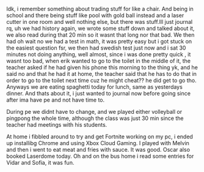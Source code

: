 Idk, i remember something about trading stuff for like a chair. And being in school and there being stuff like pool with gold ball instead and a laser cutter in one room and well nothing else, but there was stuff.Ill just journal rq, uh we had history again, we wrote some stuff down and talked about it, we also read during that 20 min so it wasnt that long nor that bad. We then had oh wait no we had a test in math, it was pretty easy but i got stuck on the easiest question fsr, we then had swedish test just now and i sat 30 minutes not doing anything, well almost, since i was done pretty quick , it wasnt too bad, when erik wanted to go to the toilet in the middle of it, the teacher asked if he had given his phone this morning to the thing yk, and he said no and that he had it at home, the teacher said that he has to do that in order to go to the toilet next time cuz he might cheat?? he did get to go tho. Anyways we are eating spaghetti today for lunch, same as yesterdays dinner. And thats about it, i just wanted to journal now before going since after ima have pe and not have time to.

During pe we didnt have to change, and we played either volleyball or pingpong the whole time, although the class was just 30 min since the teacher had meetings with his students.

At home i fibbled around to try and get Fortnite working on my pc, i ended up installibg Chrome and using Xbox Cloud Gaming. I played with Melvin and then i went to eat meat and fries with sauce. It was good. Oscar also booked Laserdome today.
Oh and on the bus home i read some entries for Vidar and Sofia, it was fun.